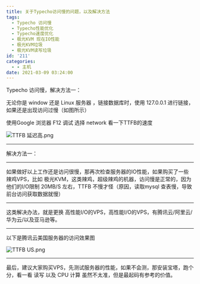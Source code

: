 ```yaml
---
title: 关于Typecho访问慢的问题，以及解决方法
tags:
  - Typecho 访问慢
  - Typecho性能优化
  - Typecho速度优化
  - 极光KVM 现在IO性能
  - 极光KVM垃圾
  - 极光KVM读写垃圾
id: '211'
categories:
  - - 主机
date: 2021-03-09 03:24:00
---
```


Typecho 访问慢，解决方法一：

无论你是 window 还是 Linux 服务器 ，链接数据库时，使用 127.0.0.1 进行链接，如果还是出现访问过慢（如图所示）

使用Google 浏览器 F12 调试 选择 network 看一下TTFB的速度

![TTFB 延迟高.png](https://cdn.jsdelivr.net/gh/Contribuv/public/Githubstatic/2021/03/08/1615203246.png "TTFB 延迟高.png")

* * *

解决方法一：

* * *

如果做好以上工作还是访问很慢，那再次检查服务器的IO性能，如果购买了一些辣鸡VPS，比如 极光KVM，这类辣鸡，超级辣鸡的机器，访问慢是正常的，因为他们的I/O限制 20MB/S 左右，TTFB 不慢才怪（原因，读取mysql 查表慢，导致前台访问获取数据就慢）

* * *

这类解决办法，就是更换 高性能I/O的VPS，高性能I/O的VPS，有腾讯云/阿里云/华为云/以及亚马逊等。

* * *

以下是腾讯云美国服务器的访问效果图

![TTFB US.png](https://cdn.jsdelivr.net/gh/Contribuv/public/Githubstatic/2021/03/08/1615203252.png "TTFB US.png")

* * *

最后，建议大家购买VPS，先测试服务器的性能，如果不会测，那安装宝塔，跑个分，看一看 读写 以及 CPU 计算 虽然不太准，但是最起码有参考的价值。